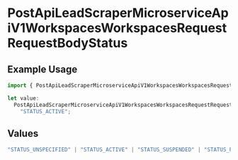 # PostApiLeadScraperMicroserviceApiV1WorkspacesWorkspacesRequestRequestBodyStatus

## Example Usage

```typescript
import { PostApiLeadScraperMicroserviceApiV1WorkspacesWorkspacesRequestRequestBodyStatus } from "oppulence-backend-sdk/models/operations";

let value:
  PostApiLeadScraperMicroserviceApiV1WorkspacesWorkspacesRequestRequestBodyStatus =
    "STATUS_ACTIVE";
```

## Values

```typescript
"STATUS_UNSPECIFIED" | "STATUS_ACTIVE" | "STATUS_SUSPENDED" | "STATUS_PENDING_VERIFICATION" | "STATUS_REVOKED" | "STATUS_EXPIRED" | "STATUS_RATE_LIMITED" | "STATUS_PENDING_REVIEW" | "STATUS_DEPRECATED" | "STATUS_MAINTENANCE"
```